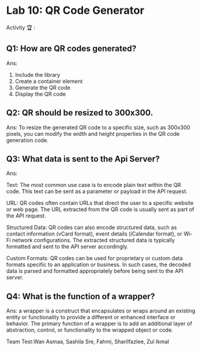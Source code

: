 # Lab 10: QR Code Generator

Activity 🏆 :
## Q1: How are QR codes generated?
Ans: 

1. Include the library
2. Create a container element
3. Generate the QR code
4. Display the QR code

## Q2: QR should be resized to 300x300.
Ans:
To resize the generated QR code to a specific size, such as 300x300 pixels, you can modify the width and height properties in the QR code generation code. 


## Q3: What data is sent to the Api Server?
Ans:

Text: The most common use case is to encode plain text within the QR code. This text can be sent as a parameter or payload in the API request.

URL: QR codes often contain URLs that direct the user to a specific website or web page. The URL extracted from the QR code is usually sent as part of the API request.

Structured Data: QR codes can also encode structured data, such as contact information (vCard format), event details (iCalendar format), or Wi-Fi network configurations. The extracted structured data is typically formatted and sent to the API server accordingly.

Custom Formats: QR codes can be used for proprietary or custom data formats specific to an application or business. In such cases, the decoded data is parsed and formatted appropriately before being sent to the API server.


## Q4: What is the function of a wrapper?
Ans:
a wrapper is a construct that encapsulates or wraps around an existing entity or functionality to provide a different or enhanced interface or behavior. The primary function of a wrapper is to add an additional layer of abstraction, control, or functionality to the wrapped object or code.


Team Test:Wan Asmaa, Sashila Sre, Fahmi, Sharilfazlee, Zul Ikmal
